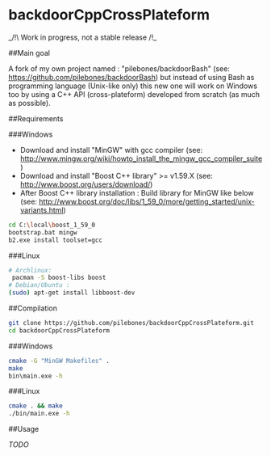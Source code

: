 # backdoorCppCrossPlateform

_/!\ Work in progress, not a stable release /!\_

##Main goal

A fork of my own project named : "pilebones/backdoorBash" (see: https://github.com/pilebones/backdoorBash) but instead of using Bash as programming language (Unix-like only) this new one will work on Windows too by using a C++ API (cross-plateform) developed from scratch (as much as possible).

##Requirements

###Windows
- Download and install "MinGW" with gcc compiler (see: http://www.mingw.org/wiki/howto_install_the_mingw_gcc_compiler_suite)
- Download and install "Boost C++ library" >= v1.59.X (see: http://www.boost.org/users/download/)
- After Boost C++ library installation : Build library for MinGW like below (see: http://www.boost.org/doc/libs/1_59_0/more/getting_started/unix-variants.html)
```bash
cd C:\local\boost_1_59_0
bootstrap.bat mingw
b2.exe install toolset=gcc
```

###Linux
```bash
# Archlinux:
 pacman -S boost-libs boost
# Debian/Ubuntu :
(sudo) apt-get install libboost-dev
```

##Compilation

```bash
git clone https://github.com/pilebones/backdoorCppCrossPlateform.git
cd backdoorCppCrossPlateform
```

###Windows
```bash
cmake -G "MinGW Makefiles" .
make
bin\main.exe -h
```

###Linux
```bash
cmake . && make
./bin/main.exe -h
```

##Usage

_TODO_